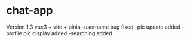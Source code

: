 # chat-app
Version 1.3
vue3 + vite + pinia
-username bug fixed
-pic update added
-profile pic display added
-searching added
